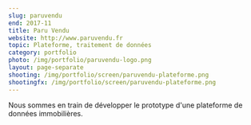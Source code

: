 ```yaml
---
slug: paruvendu
end: 2017-11
title: Paru Vendu
website: http://www.paruvendu.fr
topic: Plateforme, traitement de données
category: portfolio
photo: /img/portfolio/paruvendu-logo.png
layout: page-separate
shooting: /img/portfolio/screen/paruvendu-plateforme.png
shootingfx: /img/portfolio/screen/paruvendu-plateforme.png
---
```

Nous sommes en train de développer le prototype d'une plateforme de données immobilières.